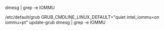 dmesg | grep -e IOMMU

/etc/default/grub
GRUB_CMDLINE_LINUX_DEFAULT="quiet intel_iommu=on iommu=pt"
update-grub
dmesg | grep -e IOMMU
